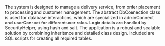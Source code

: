 The system is designed to manage a delivery service, from order placement to processing and customer management.
The abstract DbConnection class is used for database interactions, which are specialized in adminConnect and userConnect for different user roles.
Login details are handled by SecurityHelper, using hash and salt.
The application is a robust and scalable solution by combining inheritance and detailed class design.
Included are SQL scripts for creating all required tables.





